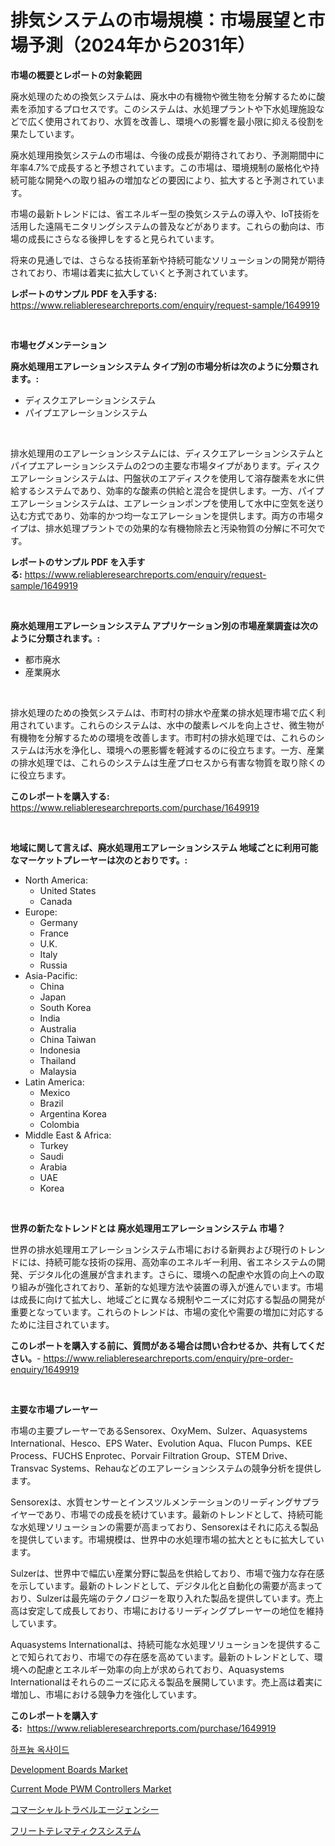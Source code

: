 <p><h1>排気システムの市場規模：市場展望と市場予測（2024年から2031年）</h1></p><p><strong>市場の概要とレポートの対象範囲</strong></p>
<p><p>廃水処理のための換気システムは、廃水中の有機物や微生物を分解するために酸素を添加するプロセスです。このシステムは、水処理プラントや下水処理施設などで広く使用されており、水質を改善し、環境への影響を最小限に抑える役割を果たしています。</p><p>廃水処理用換気システムの市場は、今後の成長が期待されており、予測期間中に年率4.7%で成長すると予想されています。この市場は、環境規制の厳格化や持続可能な開発への取り組みの増加などの要因により、拡大すると予測されています。</p><p>市場の最新トレンドには、省エネルギー型の換気システムの導入や、IoT技術を活用した遠隔モニタリングシステムの普及などがあります。これらの動向は、市場の成長にさらなる後押しをすると見られています。</p><p>将来の見通しでは、さらなる技術革新や持続可能なソリューションの開発が期待されており、市場は着実に拡大していくと予測されています。</p></p>
<p><strong>レポートのサンプル PDF を入手する:</strong> <a href="https://www.reliableresearchreports.com/enquiry/request-sample/1649919">https://www.reliableresearchreports.com/enquiry/request-sample/1649919</a></p>
<p>&nbsp;</p>
<p><strong>市場セグメンテーション</strong></p>
<p><strong>廃水処理用エアレーションシステム タイプ別の市場分析は次のように分類されます。:</strong></p>
<p><ul><li>ディスクエアレーションシステム</li><li>パイプエアレーションシステム</li></ul></p>
<p>&nbsp;</p>
<p><p>排水処理用のエアレーションシステムには、ディスクエアレーションシステムとパイプエアレーションシステムの2つの主要な市場タイプがあります。ディスクエアレーションシステムは、円盤状のエアディスクを使用して溶存酸素を水に供給するシステムであり、効率的な酸素の供給と混合を提供します。一方、パイプエアレーションシステムは、エアレーションポンプを使用して水中に空気を送り込む方式であり、効率的かつ均一なエアレーションを提供します。両方の市場タイプは、排水処理プラントでの効果的な有機物除去と汚染物質の分解に不可欠です。</p></p>
<p><strong>レポートのサンプル PDF を入手する:</strong>&nbsp;<a href="https://www.reliableresearchreports.com/enquiry/request-sample/1649919">https://www.reliableresearchreports.com/enquiry/request-sample/1649919</a></p>
<p>&nbsp;</p>
<p><strong> 廃水処理用エアレーションシステム アプリケーション別の市場産業調査は次のように分類されます。:</strong></p>
<p><ul><li>都市廃水</li><li>産業廃水</li></ul></p>
<p>&nbsp;</p>
<p><p>排水処理のための換気システムは、市町村の排水や産業の排水処理市場で広く利用されています。これらのシステムは、水中の酸素レベルを向上させ、微生物が有機物を分解するための環境を改善します。市町村の排水処理では、これらのシステムは汚水を浄化し、環境への悪影響を軽減するのに役立ちます。一方、産業の排水処理では、これらのシステムは生産プロセスから有害な物質を取り除くのに役立ちます。</p></p>
<p><strong>このレポートを購入する:</strong>&nbsp; <a href="https://www.reliableresearchreports.com/purchase/1649919">https://www.reliableresearchreports.com/purchase/1649919</a></p>
<p>&nbsp;</p>
<p><strong>地域に関して言えば、廃水処理用エアレーションシステム 地域ごとに利用可能なマーケットプレーヤーは次のとおりです。:</strong></p>
<p><ul>
    <li>
        North America:
        <ul>
            <li>United States</li>
            <li>Canada</li>
        </ul>
    </li>
    <li>
        Europe:
        <ul>
            <li>Germany</li>
            <li>France</li>
            <li>U.K.</li>
            <li>Italy</li>
            <li>Russia</li>
        </ul>
    </li>
    <li>
        Asia-Pacific:
        <ul>
            <li>China</li>
            <li>Japan</li>
            <li>South Korea</li>
            <li>India</li>
            <li>Australia</li>
            <li>China Taiwan</li>
            <li>Indonesia</li>
            <li>Thailand</li>
            <li>Malaysia</li>
        </ul>
    </li>
    <li>
        Latin America:
        <ul>
            <li>Mexico</li>
            <li>Brazil</li>
            <li>Argentina Korea</li>
            <li>Colombia</li>
        </ul>
    </li>
    <li>
        Middle East & Africa:
        <ul>
            <li>Turkey</li>
            <li>Saudi</li>
            <li>Arabia</li>
            <li>UAE</li>
            <li>Korea</li>
        </ul>
    </li>
    </ul></p>
<p>&nbsp;</p>
<p><strong>世界の新たなトレンドとは 廃水処理用エアレーションシステム 市場？</strong></p>
<p><p>世界の排水処理用エアレーションシステム市場における新興および現行のトレンドには、持続可能な技術の採用、高効率のエネルギー利用、省エネシステムの開発、デジタル化の進展が含まれます。さらに、環境への配慮や水質の向上への取り組みが強化されており、革新的な処理方法や装置の導入が進んでいます。市場は成長に向けて拡大し、地域ごとに異なる規制やニーズに対応する製品の開発が重要となっています。これらのトレンドは、市場の変化や需要の増加に対応するために注目されています。</p></p>
<p><strong>このレポートを購入する前に、質問がある場合は問い合わせるか、共有してください。</strong>- <a href="https://www.reliableresearchreports.com/enquiry/pre-order-enquiry/1649919">https://www.reliableresearchreports.com/enquiry/pre-order-enquiry/1649919</a></p>
<p>&nbsp;</p>
<p><strong>主要な市場プレーヤー</strong></p>
<p><p>市場の主要プレーヤーであるSensorex、OxyMem、Sulzer、Aquasystems International、Hesco、EPS Water、Evolution Aqua、Flucon Pumps、KEE Process、FUCHS Enprotec、Porvair Filtration Group、STEM Drive、Transvac Systems、Rehauなどのエアレーションシステムの競争分析を提供します。</p><p>Sensorexは、水質センサーとインスツルメンテーションのリーディングサプライヤーであり、市場での成長を続けています。最新のトレンドとして、持続可能な水処理ソリューションの需要が高まっており、Sensorexはそれに応える製品を提供しています。市場規模は、世界中の水処理市場の拡大とともに拡大しています。</p><p>Sulzerは、世界中で幅広い産業分野に製品を供給しており、市場で強力な存在感を示しています。最新のトレンドとして、デジタル化と自動化の需要が高まっており、Sulzerは最先端のテクノロジーを取り入れた製品を提供しています。売上高は安定して成長しており、市場におけるリーディングプレーヤーの地位を維持しています。</p><p>Aquasystems Internationalは、持続可能な水処理ソリューションを提供することで知られており、市場での存在感を高めています。最新のトレンドとして、環境への配慮とエネルギー効率の向上が求められており、Aquasystems Internationalはそれらのニーズに応える製品を展開しています。売上高は着実に増加し、市場における競争力を強化しています。</p></p>
<p><strong>このレポートを購入する:</strong>&nbsp;&nbsp;<a href="https://www.reliableresearchreports.com/purchase/1649919">https://www.reliableresearchreports.com/purchase/1649919</a></p>
<p><p><a href="https://github.com/CorEmtymerich56566/Market-Research-Report-List-1/blob/main/40992929206.md">하프늄 옥사이드</a></p><p><a href="https://github.com/arionmp/Market-Research-Report-List-2/blob/main/development-boards-market.md">Development Boards Market</a></p><p><a href="https://github.com/markusgodoy/Market-Research-Report-List-2/blob/main/current-mode-pwm-controllers-market.md">Current Mode PWM Controllers Market</a></p><p><a href="https://github.com/wkuactfdzwizk06/Market-Research-Report-List-1/blob/main/52528689842.md">コマーシャルトラベルエージェンシー</a></p><p><a href="https://github.com/lrlmopnhwd79300/Market-Research-Report-List-1/blob/main/92889549843.md">フリートテレマティクスシステム</a></p></p>